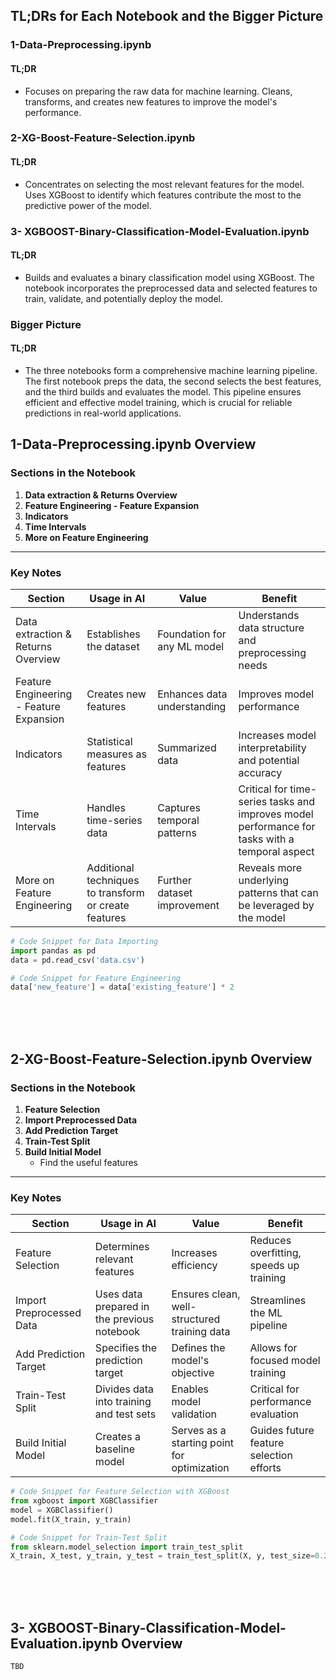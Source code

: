 ## TL;DRs for Each Notebook and the Bigger Picture

### 1-Data-Preprocessing.ipynb
#### TL;DR
- Focuses on preparing the raw data for machine learning. Cleans, transforms, and creates new features to improve the model's performance.

### 2-XG-Boost-Feature-Selection.ipynb
#### TL;DR
- Concentrates on selecting the most relevant features for the model. Uses XGBoost to identify which features contribute the most to the predictive power of the model.

### 3- XGBOOST-Binary-Classification-Model-Evaluation.ipynb
#### TL;DR
- Builds and evaluates a binary classification model using XGBoost. The notebook incorporates the preprocessed data and selected features to train, validate, and potentially deploy the model.

### Bigger Picture
#### TL;DR
- The three notebooks form a comprehensive machine learning pipeline. The first notebook preps the data, the second selects the best features, and the third builds and evaluates the model. This pipeline ensures efficient and effective model training, which is crucial for reliable predictions in real-world applications.




## 1-Data-Preprocessing.ipynb Overview

### Sections in the Notebook

1. **Data extraction & Returns Overview**
2. **Feature Engineering - Feature Expansion**
3. **Indicators**
4. **Time Intervals**
5. **More on Feature Engineering**

---

### Key Notes

| Section                         | Usage in AI                                        | Value                                             | Benefit                                                                                     |
|---------------------------------|----------------------------------------------------|---------------------------------------------------|----------------------------------------------------------------------------------------------|
| Data extraction & Returns Overview | Establishes the dataset                            | Foundation for any ML model                       | Understands data structure and preprocessing needs                                           |
| Feature Engineering - Feature Expansion | Creates new features                            | Enhances data understanding                        | Improves model performance                                                                   |
| Indicators                        | Statistical measures as features                   | Summarized data                                   | Increases model interpretability and potential accuracy                                     |
| Time Intervals                    | Handles time-series data                           | Captures temporal patterns                         | Critical for time-series tasks and improves model performance for tasks with a temporal aspect |
| More on Feature Engineering       | Additional techniques to transform or create features | Further dataset improvement                     | Reveals more underlying patterns that can be leveraged by the model                           |

```python
# Code Snippet for Data Importing
import pandas as pd
data = pd.read_csv('data.csv')

# Code Snippet for Feature Engineering
data['new_feature'] = data['existing_feature'] * 2
```






<br/>
<br/>
<br/>



## 2-XG-Boost-Feature-Selection.ipynb Overview

### Sections in the Notebook

1. **Feature Selection**
2. **Import Preprocessed Data**
3. **Add Prediction Target**
4. **Train-Test Split**
5. **Build Initial Model**
   - Find the useful features

---

### Key Notes

| Section                  | Usage in AI                                    | Value                                        | Benefit                                                         |
|--------------------------|------------------------------------------------|----------------------------------------------|-----------------------------------------------------------------|
| Feature Selection        | Determines relevant features                   | Increases efficiency                         | Reduces overfitting, speeds up training                         |
| Import Preprocessed Data | Uses data prepared in the previous notebook    | Ensures clean, well-structured training data  | Streamlines the ML pipeline                                     |
| Add Prediction Target    | Specifies the prediction target                | Defines the model's objective                | Allows for focused model training                               |
| Train-Test Split         | Divides data into training and test sets       | Enables model validation                     | Critical for performance evaluation                             |
| Build Initial Model      | Creates a baseline model                       | Serves as a starting point for optimization  | Guides future feature selection efforts                          |

```python
# Code Snippet for Feature Selection with XGBoost
from xgboost import XGBClassifier
model = XGBClassifier()
model.fit(X_train, y_train)

# Code Snippet for Train-Test Split
from sklearn.model_selection import train_test_split
X_train, X_test, y_train, y_test = train_test_split(X, y, test_size=0.2)
```




<br/>
<br/>
<br/>




## 3- XGBOOST-Binary-Classification-Model-Evaluation.ipynb Overview

`TBD`




